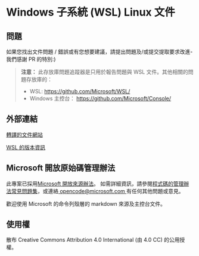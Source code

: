# <a name="windows-subsystem-for-linux-wsl-documentation"></a>Windows 子系統 (WSL) Linux 文件

## <a name="issues"></a>問題
如果您找出文件問題 / 錯誤或有您想要建議，請提出問題及/或提交提取要求改進-我們感謝 PR 的特別:)

> **注意：** 此存放庫問題追蹤器是只用於報告問題與 WSL 文件。其他相關的問題存放庫的：
> * WSL: https://github.com/Microsoft/WSL/
> * Windows 主控台： https://github.com/Microsoft/Console/

## <a name="external-links"></a>外部連結

[轉譯的文件網站](https://docs.microsoft.com/windows/wsl/) 

[WSL 的版本資訊](https://docs.microsoft.com/en-us/windows/wsl/release-notes)

## <a name="microsoft-open-source-code-of-conduct"></a>Microsoft 開放原始碼管理辦法

此專案已採用[Microsoft 開放來源辦法](https://opensource.microsoft.com/codeofconduct/)。
如需詳細資訊，請參閱[程式碼的管理辦法常見問題集](https://opensource.microsoft.com/codeofconduct/faq/)，或連絡[ opencode@microsoft.com ](mailto:opencode@microsoft.com)有任何其他問題或意見。

歡迎使用 Microsoft 的命令列殼層的 markdown 來源及主控台文件。

## <a name="license"></a>使用權
散布 Creative Commons Attribution 4.0 International (由 4.0 CC) 的公用授權。
